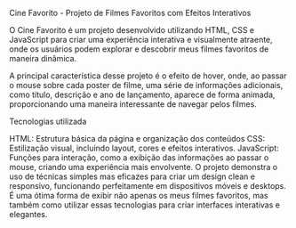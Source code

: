 Cine Favorito - Projeto de Filmes Favoritos com Efeitos Interativos

O Cine Favorito é um projeto desenvolvido utilizando HTML, CSS e JavaScript para criar uma experiência interativa e visualmente atraente, onde os usuários podem explorar e descobrir meus filmes favoritos de maneira dinâmica.

A principal característica desse projeto é o efeito de hover, onde, ao passar o mouse sobre cada poster de filme, uma série de informações adicionais, como título, descrição e ano de lançamento, aparece de forma animada, proporcionando uma maneira interessante de navegar pelos filmes.

Tecnologias utilizada

HTML: Estrutura básica da página e organização dos conteúdos
CSS: Estilização visual, incluindo layout, cores e efeitos interativos.
JavaScript: Funções para interação, como a exibição das informações ao passar o mouse, criando uma experiência mais envolvente.
O projeto demonstra o uso de técnicas simples mas eficazes para criar um design clean e responsivo, funcionando perfeitamente em dispositivos móveis e desktops. É uma ótima forma de exibir não apenas os meus filmes favoritos, mas também como utilizar essas tecnologias para criar interfaces interativas e elegantes.
